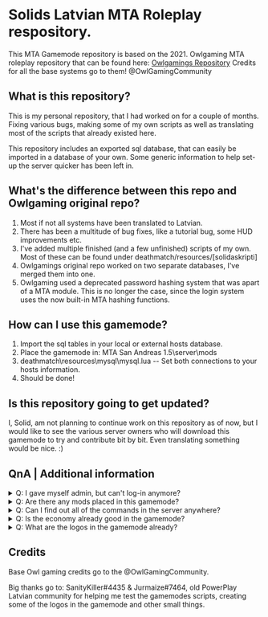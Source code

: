 # Solids Latvian MTA Roleplay respository.

This MTA Gamemode repository is based on the 2021. Owlgaming MTA roleplay repository that can be found here: [Owlgamings Repository](https://github.com/OwlGamingCommunity/MTA)
Credits for all the base systems go to them! @OwlGamingCommunity

## What is this repository?
This is my personal repository, that I had worked on for a couple of months. Fixing various bugs, making some of my own scripts as well as translating most of the scripts that already existed here.

This repository includes an exported sql database, that can easily be imported in a database of your own. Some generic information to help set-up the server quicker has been left in.

## What's the difference between this repo and Owlgaming original repo?

1. Most if not all systems have been translated to Latvian.
2. There has been a multitude of bug fixes, like a tutorial bug, some HUD improvements etc.
3. I've added multiple finished (and a few unfinished) scripts of my own. Most of these can be found under deathmatch/resources/[solidaskripti]
4. Owlgamings original repo worked on two separate databases, I've merged them into one.
5. Owlgaming used a deprecated password hashing system that was apart of a MTA module. This is no longer the case, since the login system uses the now built-in MTA hashing functions.

## How can I use this gamemode?

1. Import the sql tables in your local or external hosts database.
2. Place the gamemode in: MTA San Andreas 1.5\server\mods
3. deathmatch\resources\mysql\mysql.lua  -- Set both connections to your hosts information.
4. Should be done!

## Is this repository going to get updated?

I, Solid, am not planning to continue work on this repository as of now, but I would like to see the various server owners who will download this gamemode to try and contribute bit by bit.
Even translating something would be nice. :)

## QnA | Additional information

<details><summary>Q: I gave myself admin, but can't log-in anymore?</summary>
<p>A: Your MTA Serial code needs to be in the serialwhitelist table in the database. It's an extra layer of security in case a player gets an admins profile!</p>
</details>
<details><summary>Q: Are there any mods placed in this gamemode?</summary>
<p>A: Yes, almost every vehicle has been modified in this gamemode. You can see a full list of them in this excel spreadsheet I had: https://docs.google.com/spreadsheets/d/17WtGZWJ-rwZzZzMzWKVC8dCVBawsvnhLIc4JaI9tRoQ/edit?usp=sharing</p>
</details>
<details><summary>Q: Can I find out all of the commands in the server anywhere?</summary>
<p>A: I had the plan of documenting every single one of them, but I sadly couldn't finish it, but you can see a portion of them on the gamemodes excel spreadsheet: https://docs.google.com/spreadsheets/d/17WtGZWJ-rwZzZzMzWKVC8dCVBawsvnhLIc4JaI9tRoQ/edit?usp=sharing</p>
</details>
<details><summary>Q: Is the economy already good in the gamemode?</summary>
<p>A: The majority has been already done and checked. A few small things like NPC store prices need to be checked. Stuff like cars aren't included in the gamemode, so you'll have to make sure yourself that the vehicles players can purchase aren't overpriced or too cheap. Most of the economics have been documented on the excel: https://docs.google.com/spreadsheets/d/17WtGZWJ-rwZzZzMzWKVC8dCVBawsvnhLIc4JaI9tRoQ/edit?usp=sharing</p>
</details>
<details><summary>Q: What are the logos in the gamemode already?</summary>
<p>A: Most of the logos and images in the gamemode are custom-made by one of the users in the old PowerPlay community. These icons can freely be changed out to your own, just don't change the names.</p>
</details>

## Credits

Base Owl gaming credits go to the @OwlGamingCommunity.

Big thanks go to: SanityKiller#4435 & Jurmaize#7464, old PowerPlay Latvian community for helping me test the gamemodes scripts, creating some of the logos in the gamemode and other small things.